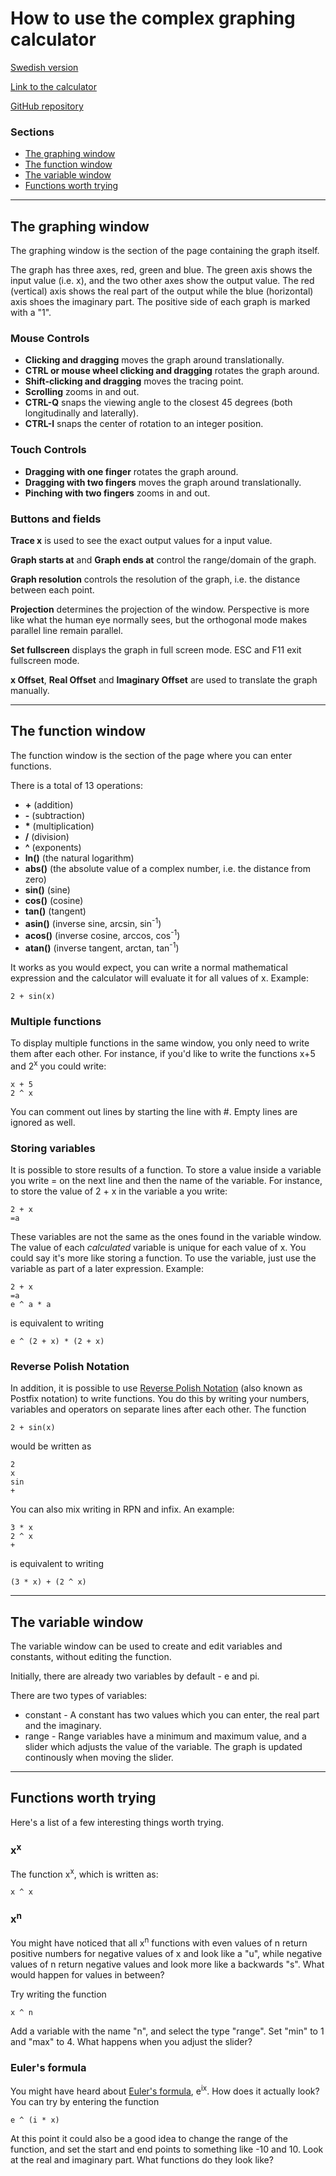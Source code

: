 # How to use the complex graphing calculator
[Swedish version](https://github.com/OscarLitorell/complex-graphing/blob/master/user-manual/swedish.md)

[Link to the calculator](https://oscarlitorell.github.io/complex-graphing/)

[GitHub repository](https://github.com/OscarLitorell/complex-graphing)

### Sections

*   [The graphing window](#the-graphing-window)
*   [The function window](#the-function-window)
*   [The variable window](#the-variable-window)
*   [Functions worth trying](#functions-worth-trying)

---

## The graphing window

The graphing window is the section of the page containing the graph itself.

The graph has three axes, red, green and blue. The green axis shows the input value (i.e. x), and the two other axes show the output value. The red (vertical) axis shows the real part of the output while the blue (horizontal) axis shoes the imaginary part. The positive side of each graph is marked with a "1".

### Mouse Controls

*   **Clicking and dragging** moves the graph around translationally.
*   **CTRL or mouse wheel clicking and dragging** rotates the graph around.
*   **Shift-clicking and dragging** moves the tracing point.
*   **Scrolling** zooms in and out.
*   **CTRL-Q** snaps the viewing angle to the closest 45 degrees (both longitudinally and laterally).
*   **CTRL-I** snaps the center of rotation to an integer position.

### Touch Controls

*   **Dragging with one finger** rotates the graph around.
*   **Dragging with two fingers** moves the graph around translationally.
*   **Pinching with two fingers** zooms in and out.

### Buttons and fields

**Trace x** is used to see the exact output values for a input value.

**Graph starts at** and **Graph ends at** control the range/domain of the graph.

**Graph resolution** controls the resolution of the graph, i.e. the distance between each point.

**Projection** determines the projection of the window. Perspective is more like what the human eye normally sees, but the orthogonal mode makes parallel line remain parallel.

**Set fullscreen** displays the graph in full screen mode. ESC and F11 exit fullscreen mode.

**x Offset**, **Real Offset** and **Imaginary Offset** are used to translate the graph manually.

---

## The function window

The function window is the section of the page where you can enter functions. 

There is a total of 13 operations:

*   **+** (addition)
*   **-** (subtraction)
*   **\*** (multiplication)
*   **/** (division)
*   **^** (exponents)
*   **ln()** (the natural logarithm)
*   **abs()** (the absolute value of a complex number, i.e. the distance from zero)
*   **sin()** (sine)
*   **cos()** (cosine)
*   **tan()** (tangent)
*   **asin()** (inverse sine, arcsin, sin<sup>-1</sup>)
*   **acos()** (inverse cosine, arccos, cos<sup>-1</sup>)
*   **atan()** (inverse tangent, arctan, tan<sup>-1</sup>)

It works as you would expect, you can write a normal mathematical expression and the calculator will evaluate it for all values of x. Example:

```
2 + sin(x)
```

### Multiple functions

To display multiple functions in the same window, you only need to write them after each other. For instance, if you'd like to write the functions x+5 and 2<sup>x</sup> you could write:

```
x + 5 
2 ^ x
```

You can comment out lines by starting the line with #. Empty lines are ignored as well.

### Storing variables

It is possible to store results of a function. To store a value inside a variable you write = on the next line and then the name of the variable. For instance, to store the value of 2 + x in the variable a you write:

```
2 + x  
=a
```

These variables are not the same as the ones found in the variable window. The value of each _calculated_ variable is unique for each value of x. You could say it's more like storing a function. To use the variable, just use the variable as part of a later expression. Example:

```
2 + x
=a
e ^ a * a
```

is equivalent to writing

```
e ^ (2 + x) * (2 + x)
```

### Reverse Polish Notation
In addition, it is possible to use [Reverse Polish Notation](https://en.wikipedia.org/wiki/Reverse_Polish_notation) (also known as Postfix notation) to write functions. You do this by writing your numbers, variables and operators on separate lines after each other. The function
```
2 + sin(x)
```

would be written as

```
2
x
sin
+
```

You can also mix writing in RPN and infix. An example:

```
3 * x
2 ^ x
+
```

is equivalent to writing

```
(3 * x) + (2 ^ x)
```

---

## The variable window

The variable window can be used to create and edit variables and constants, without editing the function.

Initially, there are already two variables by default - e and pi.

There are two types of variables:

*   constant - A constant has two values which you can enter, the real part and the imaginary.
*   range - Range variables have a minimum and maximum value, and a slider which adjusts the value of the variable. The graph is updated continously when moving the slider.

---

## Functions worth trying

Here's a list of a few interesting things worth trying.

### x<sup>x</sup>

The function x<sup>x</sup>, which is written as:

```
x ^ x
```

### x<sup>n</sup>

You might have noticed that all x<sup>n</sup> functions with even values of n return positive numbers for negative values of x and look like a "u", while negative values of n return negative values and look more like a backwards "s". What would happen for values in between?

Try writing the function

```
x ^ n
```

Add a variable with the name "n", and select the type "range". Set "min" to 1 and "max" to 4\. What happens when you adjust the slider?

### Euler's formula

You might have heard about [Euler's formula](https://en.wikipedia.org/wiki/Euler%27s_formula), e<sup>ix</sup>. How does it actually look? You can try by entering the function

```
e ^ (i * x)
```

At this point it could also be a good idea to change the range of the function, and set the start and end points to something like -10 and 10\. Look at the real and imaginary part. What functions do they look like?